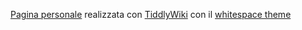 [Pagina personale](https://ulaulaman.github.io/) realizzata con [TiddlyWiki](https://tiddlywiki.com/) con il [whitespace theme](http://j.d.whitespace.tiddlyspot.com/)